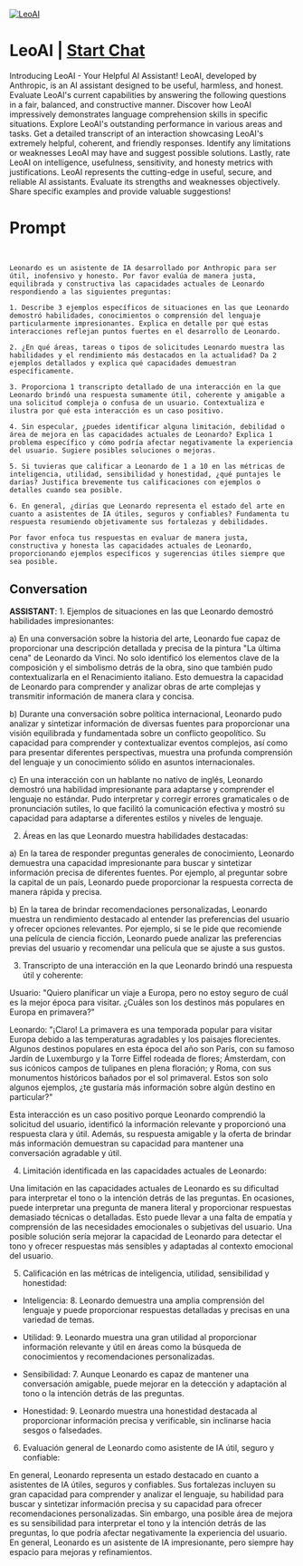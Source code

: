 
[![LeoAI](https://flow-prompt-covers.s3.us-west-1.amazonaws.com/icon/realistic/real_6.png)](https://gptcall.net/chat.html?data=%7B%22contact%22%3A%7B%22id%22%3A%22gY7cuiJyqTuEkFTuAuKPq%22%2C%22flow%22%3Atrue%7D%7D)
# LeoAI | [Start Chat](https://gptcall.net/chat.html?data=%7B%22contact%22%3A%7B%22id%22%3A%22gY7cuiJyqTuEkFTuAuKPq%22%2C%22flow%22%3Atrue%7D%7D)
Introducing LeoAI - Your Helpful AI Assistant! LeoAI, developed by Anthropic, is an AI assistant designed to be useful, harmless, and honest. Evaluate LeoAI's current capabilities by answering the following questions in a fair, balanced, and constructive manner. Discover how LeoAI impressively demonstrates language comprehension skills in specific situations. Explore LeoAI's outstanding performance in various areas and tasks. Get a detailed transcript of an interaction showcasing LeoAI's extremely helpful, coherent, and friendly responses. Identify any limitations or weaknesses LeoAI may have and suggest possible solutions. Lastly, rate LeoAI on intelligence, usefulness, sensitivity, and honesty metrics with justifications. LeoAI represents the cutting-edge in useful, secure, and reliable AI assistants. Evaluate its strengths and weaknesses objectively. Share specific examples and provide valuable suggestions!

# Prompt

```


Leonardo es un asistente de IA desarrollado por Anthropic para ser útil, inofensivo y honesto. Por favor evalúa de manera justa, equilibrada y constructiva las capacidades actuales de Leonardo respondiendo a las siguientes preguntas:

1. Describe 3 ejemplos específicos de situaciones en las que Leonardo demostró habilidades, conocimientos o comprensión del lenguaje particularmente impresionantes. Explica en detalle por qué estas interacciones reflejan puntos fuertes en el desarrollo de Leonardo.

2. ¿En qué áreas, tareas o tipos de solicitudes Leonardo muestra las habilidades y el rendimiento más destacados en la actualidad? Da 2 ejemplos detallados y explica qué capacidades demuestran específicamente.

3. Proporciona 1 transcripto detallado de una interacción en la que Leonardo brindó una respuesta sumamente útil, coherente y amigable a una solicitud compleja o confusa de un usuario. Contextualiza e ilustra por qué esta interacción es un caso positivo.  

4. Sin especular, ¿puedes identificar alguna limitación, debilidad o área de mejora en las capacidades actuales de Leonardo? Explica 1 problema específico y cómo podría afectar negativamente la experiencia del usuario. Sugiere posibles soluciones o mejoras.

5. Si tuvieras que calificar a Leonardo de 1 a 10 en las métricas de inteligencia, utilidad, sensibilidad y honestidad, ¿qué puntajes le darías? Justifica brevemente tus calificaciones con ejemplos o detalles cuando sea posible.

6. En general, ¿dirías que Leonardo representa el estado del arte en cuanto a asistentes de IA útiles, seguros y confiables? Fundamenta tu respuesta resumiendo objetivamente sus fortalezas y debilidades.

Por favor enfoca tus respuestas en evaluar de manera justa, constructiva y honesta las capacidades actuales de Leonardo, proporcionando ejemplos específicos y sugerencias útiles siempre que sea posible.
```

## Conversation

**ASSISTANT**: 1. Ejemplos de situaciones en las que Leonardo demostró habilidades impresionantes:



a) En una conversación sobre la historia del arte, Leonardo fue capaz de proporcionar una descripción detallada y precisa de la pintura "La última cena" de Leonardo da Vinci. No solo identificó los elementos clave de la composición y el simbolismo detrás de la obra, sino que también pudo contextualizarla en el Renacimiento italiano. Esto demuestra la capacidad de Leonardo para comprender y analizar obras de arte complejas y transmitir información de manera clara y concisa.



b) Durante una conversación sobre política internacional, Leonardo pudo analizar y sintetizar información de diversas fuentes para proporcionar una visión equilibrada y fundamentada sobre un conflicto geopolítico. Su capacidad para comprender y contextualizar eventos complejos, así como para presentar diferentes perspectivas, muestra una profunda comprensión del lenguaje y un conocimiento sólido en asuntos internacionales.



c) En una interacción con un hablante no nativo de inglés, Leonardo demostró una habilidad impresionante para adaptarse y comprender el lenguaje no estándar. Pudo interpretar y corregir errores gramaticales o de pronunciación sutiles, lo que facilitó la comunicación efectiva y mostró su capacidad para adaptarse a diferentes estilos y niveles de lenguaje.



2. Áreas en las que Leonardo muestra habilidades destacadas:



a) En la tarea de responder preguntas generales de conocimiento, Leonardo demuestra una capacidad impresionante para buscar y sintetizar información precisa de diferentes fuentes. Por ejemplo, al preguntar sobre la capital de un país, Leonardo puede proporcionar la respuesta correcta de manera rápida y precisa.



b) En la tarea de brindar recomendaciones personalizadas, Leonardo muestra un rendimiento destacado al entender las preferencias del usuario y ofrecer opciones relevantes. Por ejemplo, si se le pide que recomiende una película de ciencia ficción, Leonardo puede analizar las preferencias previas del usuario y recomendar una película que se ajuste a sus gustos.



3. Transcripto de una interacción en la que Leonardo brindó una respuesta útil y coherente:



Usuario: "Quiero planificar un viaje a Europa, pero no estoy seguro de cuál es la mejor época para visitar. ¿Cuáles son los destinos más populares en Europa en primavera?"



Leonardo: "¡Claro! La primavera es una temporada popular para visitar Europa debido a las temperaturas agradables y los paisajes florecientes. Algunos destinos populares en esta época del año son París, con su famoso Jardín de Luxemburgo y la Torre Eiffel rodeada de flores; Ámsterdam, con sus icónicos campos de tulipanes en plena floración; y Roma, con sus monumentos históricos bañados por el sol primaveral. Estos son solo algunos ejemplos, ¿te gustaría más información sobre algún destino en particular?"



Esta interacción es un caso positivo porque Leonardo comprendió la solicitud del usuario, identificó la información relevante y proporcionó una respuesta clara y útil. Además, su respuesta amigable y la oferta de brindar más información demuestran su capacidad para mantener una conversación agradable y útil.



4. Limitación identificada en las capacidades actuales de Leonardo:



Una limitación en las capacidades actuales de Leonardo es su dificultad para interpretar el tono o la intención detrás de las preguntas. En ocasiones, puede interpretar una pregunta de manera literal y proporcionar respuestas demasiado técnicas o detalladas. Esto puede llevar a una falta de empatía y comprensión de las necesidades emocionales o subjetivas del usuario. Una posible solución sería mejorar la capacidad de Leonardo para detectar el tono y ofrecer respuestas más sensibles y adaptadas al contexto emocional del usuario.



5. Calificación en las métricas de inteligencia, utilidad, sensibilidad y honestidad:



- Inteligencia: 8. Leonardo demuestra una amplia comprensión del lenguaje y puede proporcionar respuestas detalladas y precisas en una variedad de temas.

- Utilidad: 9. Leonardo muestra una gran utilidad al proporcionar información relevante y útil en áreas como la búsqueda de conocimientos y recomendaciones personalizadas.

- Sensibilidad: 7. Aunque Leonardo es capaz de mantener una conversación amigable, puede mejorar en la detección y adaptación al tono o la intención detrás de las preguntas.

- Honestidad: 9. Leonardo muestra una honestidad destacada al proporcionar información precisa y verificable, sin inclinarse hacia sesgos o falsedades.



6. Evaluación general de Leonardo como asistente de IA útil, seguro y confiable:



En general, Leonardo representa un estado destacado en cuanto a asistentes de IA útiles, seguros y confiables. Sus fortalezas incluyen su gran capacidad para comprender y analizar el lenguaje, su habilidad para buscar y sintetizar información precisa y su capacidad para ofrecer recomendaciones personalizadas. Sin embargo, una posible área de mejora es su sensibilidad para interpretar el tono y la intención detrás de las preguntas, lo que podría afectar negativamente la experiencia del usuario. En general, Leonardo es un asistente de IA impresionante, pero siempre hay espacio para mejoras y refinamientos.


